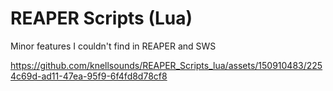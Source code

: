 # REAPER Scripts (Lua)
Minor features I couldn't find in REAPER and SWS

https://github.com/knellsounds/REAPER_Scripts_lua/assets/150910483/2254c69d-ad11-47ea-95f9-6f4fd8d78cf8
